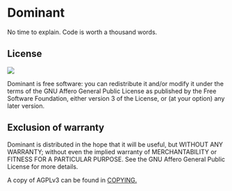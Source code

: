 # Dominant

No time to explain. Code is worth a thousand words.

## License

![](https://www.gnu.org/graphics/agplv3-155x51.png)

Dominant is free software: you can redistribute it and/or modify it under the terms of the GNU Affero General Public License as published by the Free Software Foundation, either version 3 of the License, or (at your option) any later version.

## Exclusion of warranty

Dominant is distributed in the hope that it will be useful, but WITHOUT ANY WARRANTY; without even the implied warranty of MERCHANTABILITY or FITNESS FOR A PARTICULAR PURPOSE. See the GNU Affero General Public License for more details.

A copy of AGPLv3 can be found in [COPYING.](COPYING)
